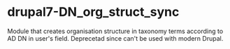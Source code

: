 # drupal7-DN_org_struct_sync
Module that creates organisation structure in taxonomy terms according to AD DN in user's field. Deprecetad since can't be used with modern Drupal.
